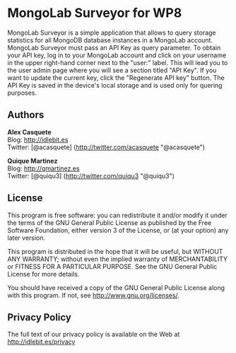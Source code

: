 MongoLab Surveyor for WP8
=
MongoLab Surveyor is a simple application that allows to query storage statistics 
for all MongoDB database instances in a MongoLab account. MongoLab Surveyor must 
pass an API Key as query parameter. To obtain your API key, log in to your MongoLab 
account and click on your username in the upper right-hand corner next to the
"user:" label. This will lead you to the user admin page where you will see a 
section titled "API Key". If you want to update the current key, click the 
"Regenerate API key" button. The API Key is saved in the device's local storage
and is used only for quering purposes.

Authors
-
**Alex Casquete**  
Blog: http://idlebit.es  
Twitter: [@acasquete] (http://twitter.com/acasquete "@acasquete")   

**Quique Martinez**  
Blog: http://qmartinez.es  
Twitter: [@quiqu3] (http://twitter.com/quiqu3 "@quiqu3") 

License
-
This program is free software: you can redistribute it and/or modify
it under the terms of the GNU General Public License as published by
the Free Software Foundation, either version 3 of the License, or
(at your option) any later version.

This program is distributed in the hope that it will be useful,
but WITHOUT ANY WARRANTY; without even the implied warranty of
MERCHANTABILITY or FITNESS FOR A PARTICULAR PURPOSE.  See the
GNU General Public License for more details.

You should have received a copy of the GNU General Public License
along with this program.  If not, see <http://www.gnu.org/licenses/>.

Privacy Policy
-
The full text of our privacy policy is available on the Web at http://idlebit.es/privacy
